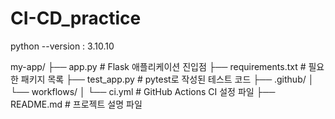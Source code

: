 # CI-CD_practice

python --version : 3.10.10

my-app/
├── app.py                   # Flask 애플리케이션 진입점
├── requirements.txt         # 필요한 패키지 목록
├── test_app.py              # pytest로 작성된 테스트 코드
├── .github/
│   └── workflows/
│       └── ci.yml           # GitHub Actions CI 설정 파일
├── README.md                # 프로젝트 설명 파일